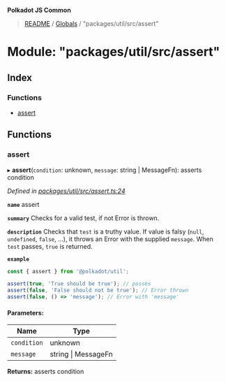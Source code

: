 **Polkadot JS Common**

> [README](../README.md) / [Globals](../globals.md) / "packages/util/src/assert"

# Module: "packages/util/src/assert"

## Index

### Functions

* [assert](_packages_util_src_assert_.md#assert)

## Functions

### assert

▸ **assert**(`condition`: unknown, `message`: string \| MessageFn): asserts condition

*Defined in [packages/util/src/assert.ts:24](https://github.com/polkadot-js/common/blob/bd1735ca/packages/util/src/assert.ts#L24)*

**`name`** assert

**`summary`** Checks for a valid test, if not Error is thrown.

**`description`** 
Checks that `test` is a truthy value. If value is falsy (`null`, `undefined`, `false`, ...), it throws an Error with the supplied `message`. When `test` passes, `true` is returned.

**`example`** 
<BR>

```javascript
const { assert } from '@polkadot/util';

assert(true, 'True should be true'); // passes
assert(false, 'False should not be true'); // Error thrown
assert(false, () => 'message'); // Error with 'message'
```

#### Parameters:

Name | Type |
------ | ------ |
`condition` | unknown |
`message` | string \| MessageFn |

**Returns:** asserts condition
